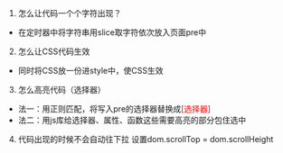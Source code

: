 1. 怎么让代码一个个字符出现？
- 在定时器中将字符串用slice取字符依次放入页面pre中
2. 怎么让CSS代码生效
- 同时将CSS放一份进style中，使CSS生效
3. 怎么高亮代码（选择器）
- 法一：用正则匹配，将写入pre的选择器替换成<span style="color:red;">[选择器]</span>
- 法二：用js库给选择器、属性、函数这些需要高亮的部分包住选中
4. 代码出现的时候不会自动往下拉
设置dom.scrollTop = dom.scrollHeight